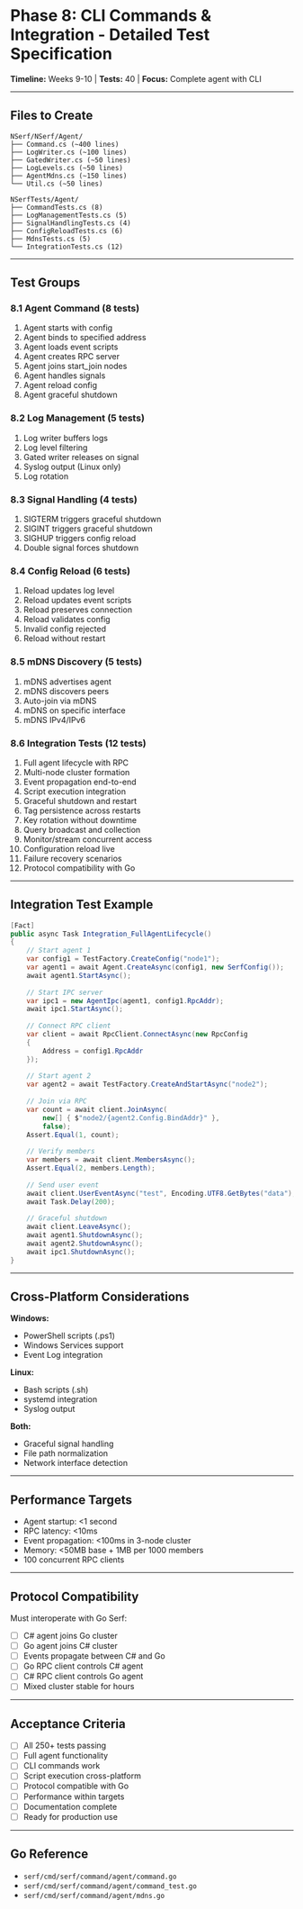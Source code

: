 # Phase 8: CLI Commands & Integration - Detailed Test Specification

**Timeline:** Weeks 9-10 | **Tests:** 40 | **Focus:** Complete agent with CLI

---

## Files to Create
```
NSerf/NSerf/Agent/
├── Command.cs (~400 lines)
├── LogWriter.cs (~100 lines)
├── GatedWriter.cs (~50 lines)
├── LogLevels.cs (~50 lines)
├── AgentMdns.cs (~150 lines)
└── Util.cs (~50 lines)

NSerfTests/Agent/
├── CommandTests.cs (8)
├── LogManagementTests.cs (5)
├── SignalHandlingTests.cs (4)
├── ConfigReloadTests.cs (6)
├── MdnsTests.cs (5)
└── IntegrationTests.cs (12)
```

---

## Test Groups

### 8.1 Agent Command (8 tests)
1. Agent starts with config
2. Agent binds to specified address
3. Agent loads event scripts
4. Agent creates RPC server
5. Agent joins start_join nodes
6. Agent handles signals
7. Agent reload config
8. Agent graceful shutdown

### 8.2 Log Management (5 tests)
1. Log writer buffers logs
2. Log level filtering
3. Gated writer releases on signal
4. Syslog output (Linux only)
5. Log rotation

### 8.3 Signal Handling (4 tests)
1. SIGTERM triggers graceful shutdown
2. SIGINT triggers graceful shutdown
3. SIGHUP triggers config reload
4. Double signal forces shutdown

### 8.4 Config Reload (6 tests)
1. Reload updates log level
2. Reload updates event scripts
3. Reload preserves connection
4. Reload validates config
5. Invalid config rejected
6. Reload without restart

### 8.5 mDNS Discovery (5 tests)
1. mDNS advertises agent
2. mDNS discovers peers
3. Auto-join via mDNS
4. mDNS on specific interface
5. mDNS IPv4/IPv6

### 8.6 Integration Tests (12 tests)
1. Full agent lifecycle with RPC
2. Multi-node cluster formation
3. Event propagation end-to-end
4. Script execution integration
5. Graceful shutdown and restart
6. Tag persistence across restarts
7. Key rotation without downtime
8. Query broadcast and collection
9. Monitor/stream concurrent access
10. Configuration reload live
11. Failure recovery scenarios
12. Protocol compatibility with Go

---

## Integration Test Example

```csharp
[Fact]
public async Task Integration_FullAgentLifecycle()
{
    // Start agent 1
    var config1 = TestFactory.CreateConfig("node1");
    var agent1 = await Agent.CreateAsync(config1, new SerfConfig());
    await agent1.StartAsync();
    
    // Start IPC server
    var ipc1 = new AgentIpc(agent1, config1.RpcAddr);
    await ipc1.StartAsync();
    
    // Connect RPC client
    var client = await RpcClient.ConnectAsync(new RpcConfig 
    { 
        Address = config1.RpcAddr 
    });
    
    // Start agent 2
    var agent2 = await TestFactory.CreateAndStartAsync("node2");
    
    // Join via RPC
    var count = await client.JoinAsync(
        new[] { $"node2/{agent2.Config.BindAddr}" }, 
        false);
    Assert.Equal(1, count);
    
    // Verify members
    var members = await client.MembersAsync();
    Assert.Equal(2, members.Length);
    
    // Send user event
    await client.UserEventAsync("test", Encoding.UTF8.GetBytes("data"), false);
    await Task.Delay(200);
    
    // Graceful shutdown
    await client.LeaveAsync();
    await agent1.ShutdownAsync();
    await agent2.ShutdownAsync();
    await ipc1.ShutdownAsync();
}
```

---

## Cross-Platform Considerations

**Windows:**
- PowerShell scripts (.ps1)
- Windows Services support
- Event Log integration

**Linux:**
- Bash scripts (.sh)
- systemd integration
- Syslog output

**Both:**
- Graceful signal handling
- File path normalization
- Network interface detection

---

## Performance Targets

- Agent startup: <1 second
- RPC latency: <10ms
- Event propagation: <100ms in 3-node cluster
- Memory: <50MB base + 1MB per 1000 members
- 100 concurrent RPC clients

---

## Protocol Compatibility

Must interoperate with Go Serf:
- [ ] C# agent joins Go cluster
- [ ] Go agent joins C# cluster
- [ ] Events propagate between C# and Go
- [ ] Go RPC client controls C# agent
- [ ] C# RPC client controls Go agent
- [ ] Mixed cluster stable for hours

---

## Acceptance Criteria

- [ ] All 250+ tests passing
- [ ] Full agent functionality
- [ ] CLI commands work
- [ ] Script execution cross-platform
- [ ] Protocol compatible with Go
- [ ] Performance within targets
- [ ] Documentation complete
- [ ] Ready for production use

---

## Go Reference
- `serf/cmd/serf/command/agent/command.go`
- `serf/cmd/serf/command/agent/command_test.go`
- `serf/cmd/serf/command/agent/mdns.go`

